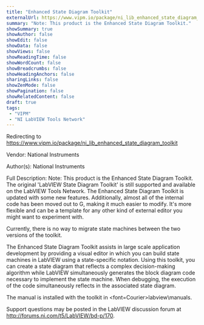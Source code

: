 ```yaml
---
title: "Enhanced State Diagram Toolkit"
externalUrl: https://www.vipm.io/package/ni_lib_enhanced_state_diagram_toolkit
summary: "Note: This product is the Enhanced State Diagram Toolkit."
showSummary: true
showAuthor: false
showEdit: false
showData: false
showViews: false
showReadingTime: false
showWordCount: false
showBreadcrumbs: false
showHeadingAnchors: false
sharingLinks: false
showZenMode: false
showPagination: false
showRelatedContent: false
draft: true
tags:
 - "VIPM"
 - "NI LabVIEW Tools Network"
---
```


Redirecting to https://www.vipm.io/package/ni_lib_enhanced_state_diagram_toolkit

Vendor: National Instruments

Author(s): National Instruments
 
Full Description:
Note: This product is the Enhanced State Diagram Toolkit. The original 'LabVIEW State Diagram Toolkit' is still supported and available on the LabVIEW Tools Network. The Enhanced State Diagram Toolkit is updated with some new features. Additionally, almost all of the internal code has been moved out to G, making it much easier to modify. It's more flexible and can be a template for any other kind of external editor you might want to experiment with.

Currently, there is no way to migrate state machines between the two versions of the toolkit.

The Enhanced State Diagram Toolkit assists in large scale application development by providing a visual editor in which you can build state machines in LabVIEW using a state-specific notation. Using this toolkit, you can create a state diagram that reflects a complex decision-making algorithm while LabVIEW simultaneously generates the block diagram code necessary to implement the state machine. When debugging, the execution of the code simultaneously reflects in the associated state diagram.

The manual is installed with the toolkit in <font=Courier>labview\\manuals</font>.

Support questions may be posted in the LabVIEW discussion forum at <u>http://forums.ni.com/t5/LabVIEW/bd-p/170</u>.